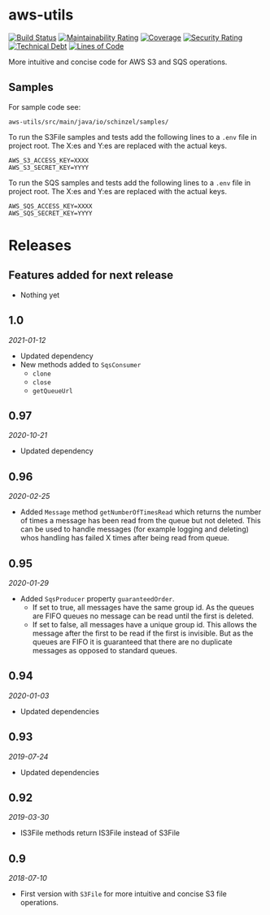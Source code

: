 # aws-utils
[![Build Status](https://travis-ci.org/Schinzel/aws-utils.svg?branch=master)](https://travis-ci.org/Schinzel/aws-utils)
[![Maintainability Rating](https://sonarcloud.io/api/project_badges/measure?project=Schinzel_aws-utils&metric=sqale_rating)](https://sonarcloud.io/dashboard?id=Schinzel_aws-utils)
[![Coverage](https://sonarcloud.io/api/project_badges/measure?project=Schinzel_aws-utils&metric=coverage)](https://sonarcloud.io/dashboard?id=Schinzel_aws-utils)
[![Security Rating](https://sonarcloud.io/api/project_badges/measure?project=Schinzel_aws-utils&metric=security_rating)](https://sonarcloud.io/dashboard?id=Schinzel_aws-utils)
[![Technical Debt](https://sonarcloud.io/api/project_badges/measure?project=Schinzel_aws-utils&metric=sqale_index)](https://sonarcloud.io/dashboard?id=Schinzel_aws-utils)
[![Lines of Code](https://sonarcloud.io/api/project_badges/measure?project=Schinzel_aws-utils&metric=ncloc)](https://sonarcloud.io/dashboard?id=Schinzel_aws-utils)

More intuitive and concise code for AWS S3 and SQS operations.

## Samples

For sample code see:

`aws-utils/src/main/java/io/schinzel/samples/`

To run the S3File samples and tests add the following lines to a `.env` file in project root. 
The X:es and Y:es are replaced with the actual keys.

```
AWS_S3_ACCESS_KEY=XXXX
AWS_S3_SECRET_KEY=YYYY
```

To run the SQS samples and tests add the following lines to a `.env` file in project root. 
The X:es and Y:es are replaced with the actual keys.

```
AWS_SQS_ACCESS_KEY=XXXX
AWS_SQS_SECRET_KEY=YYYY
```


# Releases

## Features added for next release
- Nothing yet


## 1.0
_2021-01-12_
- Updated dependency
- New methods added to `SqsConsumer`
    - `clone`
    - `close`
    - `getQueueUrl`

## 0.97
_2020-10-21_
- Updated dependency

## 0.96
_2020-02-25_
- Added `Message` method `getNumberOfTimesRead` which returns the number of times a message has been read from the queue but not deleted. This can be used to handle messages (for example logging and deleting) whos handling has failed X times after being read from queue.

## 0.95
_2020-01-29_
- Added `SqsProducer` property `guaranteedOrder`. 
    - If set to true, all messages have the same group id. As the queues are FIFO queues no message can be read until the first is deleted. 
    - If set to false, all messages have a unique group id. This allows the message after the first to be read if the first is invisible. But as the queues are FIFO it is guaranteed that there are no duplicate messages as opposed to standard queues. 

## 0.94
_2020-01-03_
- Updated dependencies

## 0.93
_2019-07-24_
- Updated dependencies

## 0.92
_2019-03-30_
- IS3File methods return IS3File instead of S3File

## 0.9
_2018-07-10_
- First version with `S3File` for more intuitive and concise S3 file operations.